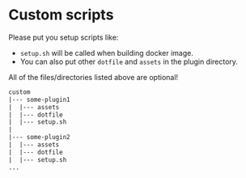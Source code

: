# Custom scripts

Please put you setup scripts like:

* `setup.sh` will be called when building docker image.
* You can also put other `dotfile` and `assets` in the plugin directory.

All of the files/directories listed above are optional!

```txt
custom
|--- some-plugin1
|  |--- assets
|  |--- dotfile
|  |--- setup.sh
|  
|--- some-plugin2
|  |--- assets
|  |--- dotfile
|  |--- setup.sh
...
```
